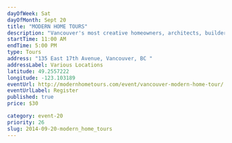 ```yaml
---
dayOfWeek: Sat
dayOfMonth: Sept 20
title: "MODERN HOME TOURS"
description: "Vancouver's most creative homeowners, architects, builders and designers open their doors for the first Vancouver Modern Home Tour."
startTime: 11:00 AM
endTime: 5:00 PM
type: Tours
address: "135 East 17th Avenue, Vancouver, BC "
addressLabel: Various Locations
latitude: 49.2557222
longitude: -123.103189
eventUrl: http://modernhometours.com/event/vancouver-modern-home-tour/
eventUrlLabel: Register
published: true
price: $30

category: event-20
priority: 26
slug: 2014-09-20-modern_home_tours
---
```

